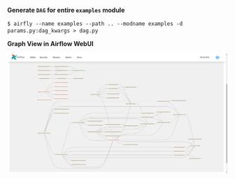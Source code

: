 
**Generate `DAG` for entire `examples` module**

```
$ airfly --name examples --path .. --modname examples -d params.py:dag_kwargs > dag.py
```

**Graph View in Airflow WebUI**

![](../assets/view.png)